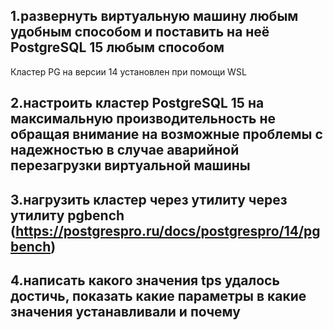 ## 1.развернуть виртуальную машину любым удобным способом и поставить на неё PostgreSQL 15 любым способом
Кластер PG на версии 14 установлен при помощи WSL
## 2.настроить кластер PostgreSQL 15 на максимальную производительность не обращая внимание на возможные проблемы с надежностью в случае аварийной перезагрузки виртуальной машины
## 3.нагрузить кластер через утилиту через утилиту pgbench (https://postgrespro.ru/docs/postgrespro/14/pgbench)
## 4.написать какого значения tps удалось достичь, показать какие параметры в какие значения устанавливали и почему
